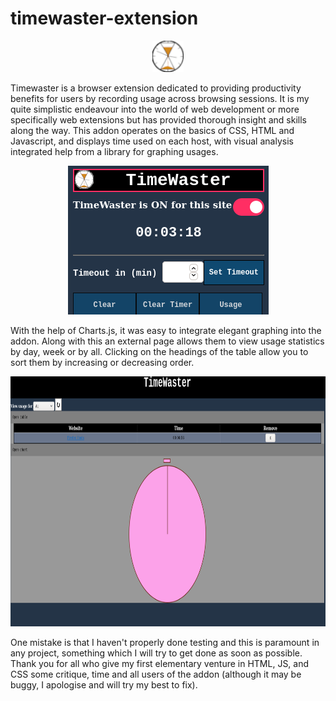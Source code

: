 # timewaster-extension

<p align="center">
  <img src="images/smallLogo.png" width=50 height=50>
</p>

Timewaster is a browser extension dedicated to providing productivity benefits for users by recording usage across browsing sessions. 
It is my quite simplistic endeavour into the world of web development or more specifically web extensions but has provided thorough insight and skills along the way.
This addon operates on the basics of CSS, HTML and Javascript, and displays time used on each host, with visual analysis integrated help from a library for graphing usages.


<p align="center">
  <img src="images/timewaster-preview-1.png">
</p>

With the help of Charts.js, it was easy to integrate elegant graphing into the addon. Along with this an external page allows them to view usage statistics by day, week or by all. Clicking on the headings of the table allow you to sort them by increasing or decreasing order.


<p align="center">
  <img src="images/usage-preview.png" width=700 height=400>
</p>


One mistake is that I haven't properly done testing and this is paramount in any project, something which I will try to get done as soon as possible. Thank you for all who give my first elementary venture in HTML, JS, and CSS some critique, time and all users of the addon (although it may be buggy, I apologise and will try my best to fix). 
